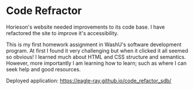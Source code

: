 # Code Refractor 

Horieson's website needed improvements to its code base.  I have refactored the site to improve it's accessibility.

This is my first homework assignment in WashU's software development program.  At first I found it very challenging 
but when it clicked it all seemed so obvious!  I learned much about HTML and CSS structure and semantics.  However, more
importantly I am learning how to learn; such as where I can seek help and good resources.  

Deployed application:  https://eagle-ray.github.io/code_refactor_sdb/

